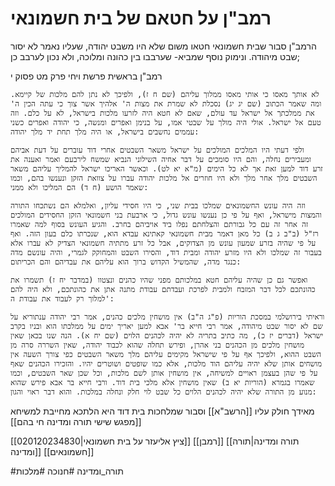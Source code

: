 # רמב"ן על חטאם של בית חשמונאי

הרמב"ן סבור שבית חשמונאי חטאו משום שלא היו משבט יהודה, שעליו נאמר לא יסור שבט מיהודה. ונימוק נוסף שמביא- שערבבו בין כהונה ומלוכה, ולא נכון לערבב כן;


רמב"ן בראשית פרשת ויחי פרק מט פסוק י
	
	לא אותך מאסו כי אותי מאסו ממלוך עליהם (שם ח ז), ולפיכך לא נתן להם מלכות של קיימא. ומה שאמר הכתוב (שם יג יג) נסכלת לא שמרת את מצות ה' אלהיך אשר צוך כי עתה הכין ה' את ממלכתך אל ישראל עד עולם, שאם לא חטא היה לזרעו מלכות בישראל, לא על כלם. וזה טעם אל ישראל. אולי היה מולך על שבטי אמו, על בנימן ואפרים ומנשה, כי יהודה ואפרים כשני עממים נחשבים בישראל, או היה מלך תחת יד מלך יהודה:
	
	ולפי דעתי היו המלכים המולכים על ישראל משאר השבטים אחרי דוד עוברים על דעת אביהם ומעבירים נחלה, והם היו סומכים על דבר אחיה השילוני הנביא שמשח לירבעם ואמר ואענה את זרע דוד למען זאת אך לא כל הימים (מ"א יא לט). וכאשר האריכו ישראל להמליך עליהם משאר השבטים מלך אחר מלך ולא היו חוזרים אל מלכות יהודה עברו על צוואת הזקן ונענשו בהם, וכמו שאמר הושע (ח ד) הם המליכו ולא ממני:
	
	וזה היה עונש החשמונאים שמלכו בבית שני, כי היו חסידי עליון, ואלמלא הם נשתכחו התורה והמצות מישראל, ואף על פי כן נענשו עונש גדול, כי ארבעת בני חשמונאי הזקן החסידים המולכים זה אחר זה עם כל גבורתם והצלחתם נפלו ביד אויביהם בחרב. והגיע העונש בסוף למה שאמרו רז"ל (ב"ב ג ב) כל מאן דאמר מבית חשמונאי קאתינא עבדא הוא, שנכרתו כלם בעון הזה. ואף על פי שהיה בזרע שמעון עונש מן הצדוקים, אבל כל זרע מתתיה חשמונאי הצדיק לא עברו אלא בעבור זה שמלכו ולא היו מזרע יהודה ומבית דוד, והסירו השבט והמחוקק לגמרי, והיה עונשם מדה כנגד מדה, שהמשיל הקדוש ברוך הוא עליהם את עבדיהם והם הכריתום:
	
	ואפשר גם כן שהיה עליהם חטא במלכותם מפני שהיו כהנים ונצטוו (במדבר יח ז) תשמרו את כהונתכם לכל דבר המזבח ולמבית לפרכת ועבדתם עבודת מתנה אתן את כהונתכם, ולא היה להם למלוך רק לעבוד את עבודת ה':
	
	וראיתי בירושלמי במסכת הוריות (פ"ג ה"ב) אין מושחין מלכים כהנים, אמר רבי יהודה ענתוריא על שם לא יסור שבט מיהודה, אמר רבי חייא בר' אבא למען יאריך ימים על ממלכתו הוא ובניו בקרב ישראל (דברים יז כ), מה כתיב בתריה לא יהיה לכהנים הלוים (שם יח א). הנה שנו בכאן שאין מושחין מלכים מן הכהנים בני אהרן, ופירש תחלה שהוא לכבוד יהודה, שאין השררה סרה מן השבט ההוא, ולפיכך אף על פי שישראל מקימים עליהם מלך משאר השבטים כפי צורך השעה אין מושחים אותן שלא יהיה עליהם הוד מלכות, אלא כמו שופטים ושוטרים יהיו. והזכירו הכהנים שאף על פי שהן בעצמן ראויים למשיחה, אין מושחין אותן לשם מלכות, וכל שכן שאר השבטים, וכמו שאמרו בגמרא (הוריות יא ב) שאין מושחין אלא מלכי בית דוד. ורבי חייא בר אבא פירש שהוא מנוע מן התורה שלא יהיה לכהנים הלוים כל שבט לוי חלק ונחלה במלכות. והוא דבר ראוי והגון:



מאידך חולק עליו [[הרשב"א]] וסבור שמלחכות בית דוד היא הלתכא מחייבת למשיחא [[מפגש שישי תורה ומדינה חי בהם]]


[[020120234830|ציץ אליעזר על בית חשמונאי]]
[[רמבן]]
[[תורה ומדינה|תורה ומדינה]]
[[חשמונאים]]

#תורה_ומדינה
#חנוכה 
#מלכות
